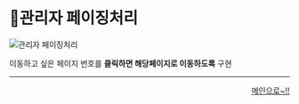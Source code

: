 # 📌관리자 페이징처리   

![관리자 페이징처리](https://user-images.githubusercontent.com/105382798/182519749-ede0c536-44d3-4b50-bb39-f2d9efa8e9dc.png)

이동하고 싶은 페이지 번호를 **클릭하면 해당페이지로 이동하도록** 구현
***
<div align="right">   
  
[메인으로~!!](https://github.com/Runu09/finalproject/blob/main/%EA%B5%AC%ED%98%84%EC%84%A4%EB%AA%85/%EA%B4%80%EB%A6%AC%EC%9E%90%20%EB%A9%94%EC%9D%B8.md)   

</div>
